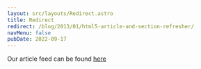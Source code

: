 ```yaml
---
layout: src/layouts/Redirect.astro
title: Redirect
redirect: /blog/2013/01/html5-article-and-section-refresher/
navMenu: false
pubDate: 2022-09-17
---
```

<div>
Our article feed can be found <a href="/blog/2013/01/html5-article-and-section-refresher/">here</a>
</div>
